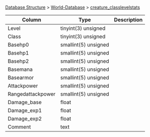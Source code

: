 [Database Structure](Database-Structure) > [World-Database](World-Database) > [creature_classlevelstats](creature_classlevelstats)

Column | Type | Description
--- | --- | ---
Level | tinyint(3) unsigned | 
Class | tinyint(3) unsigned | 
Basehp0 | smallint(5) unsigned | 
Basehp1 | smallint(5) unsigned | 
Basehp2 | smallint(5) unsigned | 
Basemana | smallint(5) unsigned | 
Basearmor | smallint(5) unsigned | 
Attackpower | smallint(5) unsigned | 
Rangedattackpower | smallint(5) unsigned | 
Damage_base | float | 
Damage_exp1 | float | 
Damage_exp2 | float | 
Comment | text | 
